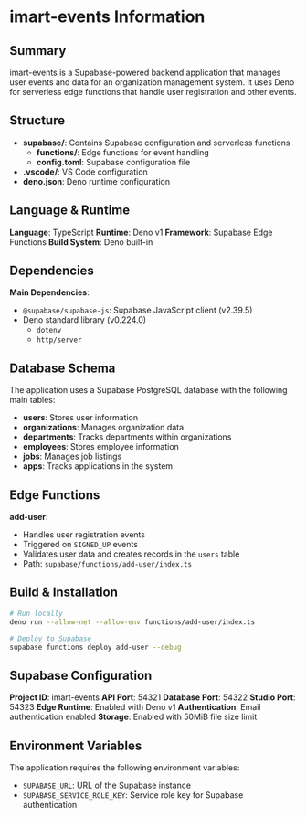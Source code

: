 # imart-events Information

## Summary
imart-events is a Supabase-powered backend application that manages user events and data for an organization management system. It uses Deno for serverless edge functions that handle user registration and other events.

## Structure
- **supabase/**: Contains Supabase configuration and serverless functions
  - **functions/**: Edge functions for event handling
  - **config.toml**: Supabase configuration file
- **.vscode/**: VS Code configuration
- **deno.json**: Deno runtime configuration

## Language & Runtime
**Language**: TypeScript
**Runtime**: Deno v1
**Framework**: Supabase Edge Functions
**Build System**: Deno built-in

## Dependencies
**Main Dependencies**:
- `@supabase/supabase-js`: Supabase JavaScript client (v2.39.5)
- Deno standard library (v0.224.0)
  - `dotenv`
  - `http/server`

## Database Schema
The application uses a Supabase PostgreSQL database with the following main tables:
- **users**: Stores user information
- **organizations**: Manages organization data
- **departments**: Tracks departments within organizations
- **employees**: Stores employee information
- **jobs**: Manages job listings
- **apps**: Tracks applications in the system

## Edge Functions
**add-user**: 
- Handles user registration events
- Triggered on `SIGNED_UP` events
- Validates user data and creates records in the `users` table
- Path: `supabase/functions/add-user/index.ts`

## Build & Installation
```bash
# Run locally
deno run --allow-net --allow-env functions/add-user/index.ts

# Deploy to Supabase
supabase functions deploy add-user --debug
```

## Supabase Configuration
**Project ID**: imart-events
**API Port**: 54321
**Database Port**: 54322
**Studio Port**: 54323
**Edge Runtime**: Enabled with Deno v1
**Authentication**: Email authentication enabled
**Storage**: Enabled with 50MiB file size limit

## Environment Variables
The application requires the following environment variables:
- `SUPABASE_URL`: URL of the Supabase instance
- `SUPABASE_SERVICE_ROLE_KEY`: Service role key for Supabase authentication